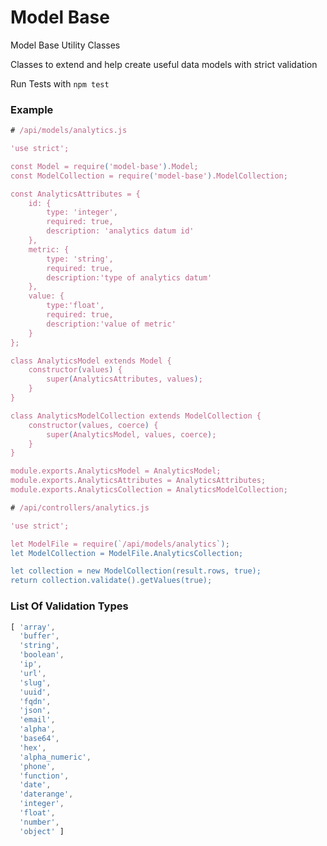 # Model Base

Model Base Utility Classes

Classes to  extend and help create useful data models with strict validation

Run Tests with `npm test`

### Example

```javascript
# /api/models/analytics.js

'use strict';

const Model = require('model-base').Model;
const ModelCollection = require('model-base').ModelCollection;

const AnalyticsAttributes = {
	id: {
		type: 'integer',
		required: true,
		description: 'analytics datum id'
	},
	metric: {
		type: 'string',
		required: true,
		description:'type of analytics datum'
	},
	value: {
		type:'float',
		required: true,
		description:'value of metric'
	}
};

class AnalyticsModel extends Model {
	constructor(values) {
		super(AnalyticsAttributes, values);
	}
}

class AnalyticsModelCollection extends ModelCollection {
	constructor(values, coerce) {
		super(AnalyticsModel, values, coerce);
	}
}

module.exports.AnalyticsModel = AnalyticsModel;
module.exports.AnalyticsAttributes = AnalyticsAttributes;
module.exports.AnalyticsCollection = AnalyticsModelCollection;
```

```javascript
# /api/controllers/analytics.js

'use strict';

let ModelFile = require(`/api/models/analytics`);
let ModelCollection = ModelFile.AnalyticsCollection;

let collection = new ModelCollection(result.rows, true);
return collection.validate().getValues(true);
```


### List Of Validation Types

```javascript
[ 'array',
  'buffer',
  'string',
  'boolean',
  'ip',
  'url',
  'slug',
  'uuid',
  'fqdn',
  'json',
  'email',
  'alpha',
  'base64',
  'hex',
  'alpha_numeric',
  'phone',
  'function',
  'date',
  'daterange',
  'integer',
  'float',
  'number',
  'object' ]
  ```



